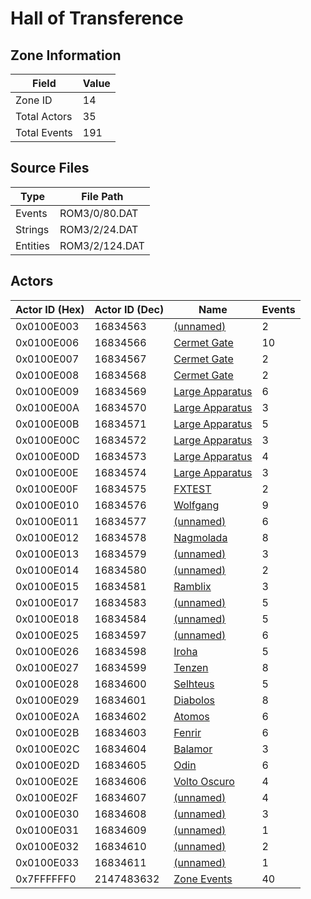 # Hall of Transference

## Zone Information

| Field        |   Value |
|--------------|---------|
| Zone ID      |      14 |
| Total Actors |      35 |
| Total Events |     191 |

## Source Files

| Type     | File Path      |
|----------|----------------|
| Events   | ROM3/0/80.DAT  |
| Strings  | ROM3/2/24.DAT  |
| Entities | ROM3/2/124.DAT |

## Actors

| Actor ID (Hex)   |   Actor ID (Dec) | Name                                                   |   Events |
|------------------|------------------|--------------------------------------------------------|----------|
| 0x0100E003       |         16834563 | [(unnamed)](./16834563/)                               |        2 |
| 0x0100E006       |         16834566 | [Cermet Gate](./16834566%20-%20Cermet%20Gate/)         |       10 |
| 0x0100E007       |         16834567 | [Cermet Gate](./16834567%20-%20Cermet%20Gate/)         |        2 |
| 0x0100E008       |         16834568 | [Cermet Gate](./16834568%20-%20Cermet%20Gate/)         |        2 |
| 0x0100E009       |         16834569 | [Large Apparatus](./16834569%20-%20Large%20Apparatus/) |        6 |
| 0x0100E00A       |         16834570 | [Large Apparatus](./16834570%20-%20Large%20Apparatus/) |        3 |
| 0x0100E00B       |         16834571 | [Large Apparatus](./16834571%20-%20Large%20Apparatus/) |        5 |
| 0x0100E00C       |         16834572 | [Large Apparatus](./16834572%20-%20Large%20Apparatus/) |        3 |
| 0x0100E00D       |         16834573 | [Large Apparatus](./16834573%20-%20Large%20Apparatus/) |        4 |
| 0x0100E00E       |         16834574 | [Large Apparatus](./16834574%20-%20Large%20Apparatus/) |        3 |
| 0x0100E00F       |         16834575 | [FXTEST](./16834575%20-%20FXTEST/)                     |        2 |
| 0x0100E010       |         16834576 | [Wolfgang](./16834576%20-%20Wolfgang/)                 |        9 |
| 0x0100E011       |         16834577 | [(unnamed)](./16834577/)                               |        6 |
| 0x0100E012       |         16834578 | [Nagmolada](./16834578%20-%20Nagmolada/)               |        8 |
| 0x0100E013       |         16834579 | [(unnamed)](./16834579/)                               |        3 |
| 0x0100E014       |         16834580 | [(unnamed)](./16834580/)                               |        2 |
| 0x0100E015       |         16834581 | [Ramblix](./16834581%20-%20Ramblix/)                   |        3 |
| 0x0100E017       |         16834583 | [(unnamed)](./16834583/)                               |        5 |
| 0x0100E018       |         16834584 | [(unnamed)](./16834584/)                               |        5 |
| 0x0100E025       |         16834597 | [(unnamed)](./16834597/)                               |        6 |
| 0x0100E026       |         16834598 | [Iroha](./16834598%20-%20Iroha/)                       |        5 |
| 0x0100E027       |         16834599 | [Tenzen](./16834599%20-%20Tenzen/)                     |        8 |
| 0x0100E028       |         16834600 | [Selhteus](./16834600%20-%20Selhteus/)                 |        5 |
| 0x0100E029       |         16834601 | [Diabolos](./16834601%20-%20Diabolos/)                 |        8 |
| 0x0100E02A       |         16834602 | [Atomos](./16834602%20-%20Atomos/)                     |        6 |
| 0x0100E02B       |         16834603 | [Fenrir](./16834603%20-%20Fenrir/)                     |        6 |
| 0x0100E02C       |         16834604 | [Balamor](./16834604%20-%20Balamor/)                   |        3 |
| 0x0100E02D       |         16834605 | [Odin](./16834605%20-%20Odin/)                         |        6 |
| 0x0100E02E       |         16834606 | [Volto Oscuro](./16834606%20-%20Volto%20Oscuro/)       |        4 |
| 0x0100E02F       |         16834607 | [(unnamed)](./16834607/)                               |        4 |
| 0x0100E030       |         16834608 | [(unnamed)](./16834608/)                               |        3 |
| 0x0100E031       |         16834609 | [(unnamed)](./16834609/)                               |        1 |
| 0x0100E032       |         16834610 | [(unnamed)](./16834610/)                               |        2 |
| 0x0100E033       |         16834611 | [(unnamed)](./16834611/)                               |        1 |
| 0x7FFFFFF0       |       2147483632 | [Zone Events](./Zone%20Events/)                        |       40 |